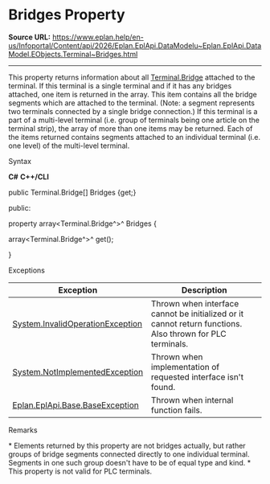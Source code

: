 # Bridges Property

**Source URL:** https://www.eplan.help/en-us/Infoportal/Content/api/2026/Eplan.EplApi.DataModelu~Eplan.EplApi.DataModel.EObjects.Terminal~Bridges.html

---

This property returns information about all [Terminal.Bridge](Eplan.EplApi.DataModelu~Eplan.EplApi.DataModel.EObjects.Terminal+Bridge.html) attached to the terminal. If this terminal is a single terminal and if it has any bridges attached, one item is returned in the array. This item contains all the bridge segments which are attached to the terminal. (Note: a segment represents two terminals connected by a single bridge connection.) If this terminal is a part of a multi-level terminal (i.e. group of terminals being one article on the terminal strip), the array of more than one items may be returned. Each of the items returned contains segments attached to an individual terminal (i.e. one level) of the multi-level terminal.

Syntax

**C#**
**C++/CLI**


public Terminal.Bridge[] Bridges {get;}

public:

property array<Terminal.Bridge^>^ Bridges {

   array<Terminal.Bridge^>^ get();

}


Exceptions

| Exception | Description |
| --- | --- |
| [System.InvalidOperationException](#) | Thrown when interface cannot be initialized or it cannot return functions. Also thrown for PLC terminals. |
| [System.NotImplementedException](#) | Thrown when implementation of requested interface isn't found. |
| [Eplan.EplApi.Base.BaseException](Eplan.EplApi.Baseu~Eplan.EplApi.Base.BaseException.html) | Thrown when internal function fails. |

Remarks

\* Elements returned by this property are not bridges actually, but rather groups of bridge segments connected directly to one individual terminal. Segments in one such group doesn't have to be of equal type and kind. \* This property is not valid for PLC terminals.
